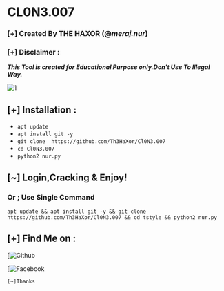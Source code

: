 # CL0N3.007
### [+] Created By THE HAXOR (@***meraj.nur***)
### [+] Disclaimer :
***This Tool is created for Educational Purpose only.Don't Use To Illegal Way.***

<img src="https://avatars.githubusercontent.com/u/78366031?s=400&u=59d8c83b3227c23387f76b330e939f4766fb86a8&v=4" alt="1" border="0">

## [+] Installation :

* ```apt update```
* ```apt install git -y```
* ```git clone  https://github.com/Th3HaXor/Cl0N3.007```
* ```cd Cl0N3.007```
* ```python2 nur.py```
## [~] Login,Cracking & Enjoy!
### Or ; Use Single Command
```
apt update && apt install git -y && git clone https://github.com/Th3HaXor/Cl0N3.007 && cd tstyle && python2 nur.py
```

## [+] Find Me on :
[![Github](https://github.com/Th3HaXor)

[![Facebook](https://www.facebook.com/TH3.H4X0R.0.21)

``` [~]Thanks ```
